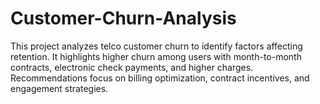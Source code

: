 # Customer-Churn-Analysis
This project analyzes telco customer churn to identify factors affecting retention. It highlights higher churn among users with month-to-month contracts, electronic check payments, and higher charges. Recommendations focus on billing optimization, contract incentives, and engagement strategies.
